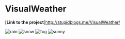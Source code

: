 # VisualWeather

[**Link to the project**]http://stupidblogs.me/VisualWeather/

![rain](https://github.com/Yug34/VisualWeather/blob/master/gifs/rain.gif)
![snow](https://github.com/Yug34/VisualWeather/blob/master/gifs/snow.gif)
![fog](https://github.com/Yug34/VisualWeather/blob/master/gifs/fog.gif)
![sunny](https://github.com/Yug34/VisualWeather/blob/master/gifs/sunny.gif)
